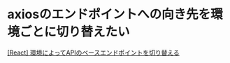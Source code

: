 # axiosのエンドポイントへの向き先を環境ごとに切り替えたい

[[React] 環境によってAPIのベースエンドポイントを切り替える](https://zenn.dev/kachuno/articles/4b2e6d8e1a944f)
